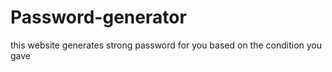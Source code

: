 # Password-generator
this website generates strong password for you based on the condition you gave
